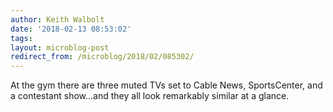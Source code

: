 ```yaml
---
author: Keith Walbolt
date: '2018-02-13 08:53:02'
tags:
layout: microblog-post
redirect_from: /microblog/2018/02/085302/
---
```


At the gym there are three muted TVs set to Cable News, SportsCenter, and a contestant show...and they all look remarkably similar at a glance. 
